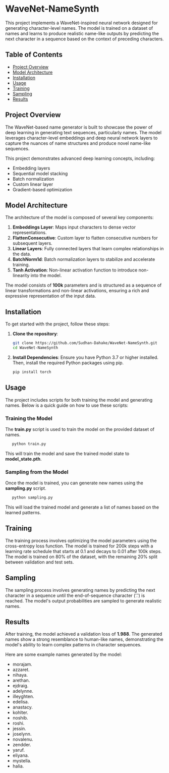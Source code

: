 # WaveNet-NameSynth

This project implements a WaveNet-inspired neural network designed for generating character-level names. The model is trained on a dataset of names and learns to produce realistic name-like outputs by predicting the next character in a sequence based on the context of preceding characters.

## Table of Contents
- [Project Overview](#project-overview)
- [Model Architecture](#model-architecture)
- [Installation](#installation)
- [Usage](#usage)
- [Training](#training)
- [Sampling](#sampling)
- [Results](#results)

## Project Overview

The WaveNet-based name generator is built to showcase the power of deep learning in generating text sequences, particularly names. The model leverages character-level embeddings and deep neural network layers to capture the nuances of name structures and produce novel name-like sequences.

This project demonstrates advanced deep learning concepts, including:
- Embedding layers
- Sequential model stacking
- Batch normalization
- Custom linear layer
- Gradient-based optimization

## Model Architecture

The architecture of the model is composed of several key components:

1. **Embeddings Layer**: Maps input characters to dense vector representations.
2. **FlattenConsecutive**: Custom layer to flatten consecutive numbers for subsequent layers.
3. **Linear Layers**: Fully connected layers that learn complex relationships in the data.
4. **BatchNorm1d**: Batch normalization layers to stabilize and accelerate training.
5. **Tanh Activation**: Non-linear activation function to introduce non-linearity into the model.

The model consists of **100k** parameters and is structured as a sequence of linear transformations and non-linear activations, ensuring a rich and expressive representation of the input data.

## Installation

To get started with the project, follow these steps:

1. **Clone the repository**:
   ```bash
   git clone https://github.com/Sudhan-Dahake/WaveNet-NameSynth.git
   cd WaveNet-NameSynth
   ```

2. **Install Dependencies**: Ensure you have Python 3.7 or higher installed. Then, install the required Python packages using pip.
   ```bash
   pip install torch
   ```

## Usage

The project includes scripts for both training the model and generating names. Below is a quick guide on how to use these scripts:

### Training the Model

The **train.py** script is used to train the model on the provided dataset of names.
```bash
   python train.py
```

This will train the model and save the trained model state to **model_state.pth**.


### Sampling from the Model

Once the model is trained, you can generate new names using the **sampling.py** script.
```bash
   python sampling.py
```

This will load the trained model and generate a list of names based on the learned patterns.


## Training

The training process involves optimizing the model parameters using the cross-entropy loss function. The model is trained for 200k steps with a learning rate schedule that starts at 0.1 and decays to 0.01 after 100k steps. The model is trained on 80% of the dataset, with the remaining 20% split between validation and test sets.


## Sampling

The sampling process involves generating names by predicting the next character in a sequence until the end-of-sequence character ('.') is reached. The model's output probabilities are sampled to generate realistic names.


## Results

After training, the model achieved a validation loss of **1.988**. The generated names show a strong resemblance to human-like names, demonstrating the model's ability to learn complex patterns in character sequences.

Here are some example names generated by the model:

- morajam.
- azzaret.
- nihaya.
- arethan.
- ejdraig.
- adelynne.
- illeyghten.
- edelisa.
- anastacy.
- kohlter.
- noshib.
- roshi.
- jessin.
- joselynn.
- novalenu.
- zendder.
- yaruf.
- eliyana.
- mystella.
- halia.
